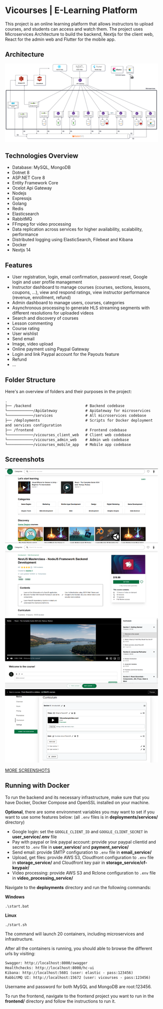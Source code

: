 
# Vicourses | E-Learning Platform

This project is an online learning platform that allows instructors to upload courses, and students can access and watch them. The project uses Microservices Architecture to build the backend, Nextjs for the client web, React for the admin web and Flutter for the mobile app.


## Architecture

![Architecture](images/architecture.png)


## Technologies Overview
- Database: MySQL, MongoDB
- Dotnet 8
- ASP.NET Core 8
- Entity Framework Core
- Ocelot Api Gateway
- Nodejs
- Expressjs
- Golang
- Redis
- Elasticsearch
- RabbitMQ
- FFmpeg for video processing
- Data replication across services for higher availability, scalability, performance
- Distributed logging using ElasticSearch, Filebeat and Kibana
- Docker
- Nextjs 14
## Features
- User registration, login, email confirmation, password reset, Google login and user profile management
- Instructor dashboard to manage courses (courses, sections, lessons, coupons, ...), view and respond ratings, view instructor performance (revenue, enrollment, refund)
- Admin dashboard to manage users, courses, categories 
- Asynchronous processing to generate HLS streaming segments with different resolutions for uploaded videos
- Search and discovery of courses
- Lesson commenting
- Course rating
- User wishlist
- Send email
- Image, video upload
- Online payment using Paypal Gateway
- Login and link Paypal account for the Payouts feature
- Refund
- ...
## Folder Structure
Here's an overview of folders and their purposes in the project:
```
.
├── /backend                         # Backend codebase
└────────────/ApiGateway             # ApiGateway for microservices
└────────────/services               # All microservices codebase
├── /deployments                     # Scripts for Docker deployment and services configuration
├── /frontend                        # Frontend codebase
└────────────/vicourses_client_web   # Client web codebase
└────────────/vicourses_admin_web    # Admin web codebase
└────────────/vicourses_mobile_app   # Mobile app codebase

```
## Screenshots

![Image](images/screenshots/client_home_page.png)
![Image](images/screenshots/client_course_detail_page.png)
![Image](images/screenshots/client_learn_video_page.png)
![Image](images/screenshots/client_course_curriculum_management_page.png)

[MORE SCREENSHOTS](./images/screenshots.md)
## Running with Docker
To run the backend and its necessary infrastructure, make sure that you have Docker, Docker Compose and OpenSSL installed on your machine.

**Optional**, there are some environment variables you may want to set if you want to use some features below: (all ``.env`` files is in **deployments/services/** directory)
 - Google login: set the `GOOGLE_CLIENT_ID` and `GOOGLE_CLIENT_SECRET`  in **user_service/.env** file
 - Pay with paypal or link paypal account: provide your paypal clientid and secret to `.env` file in **user_service/** and **payment_service/**
 - Send email: provide SMTP configuration to `.env` file in **email_service/**
  - Upload, get files: provide AWS S3, Cloudfront configuration to `.env` file in **storage_service/** and Cloudfront key pair in **storage_service/cf-keypair/**
  - Video processing: provide AWS S3 and Rclone configuration to `.env` file in **video_processing_service/**

Navigate to the **deployments** directory and run the following commands:

**Windows**
   ```shell
   .\start.bat
   ```

**Linux**
   ```shell
   ./start.sh
   ```

The command will launch 20 containers, including microservices and infrastructure.

After all the containers is running, you should able to browse the different urls by visiting:
   ```shell
   Swagger: http://localhost:8000/swagger
   Healthchecks: http://localhost:8000/hc-ui
   Kibana: http://localhost:5601 (user: elastic - pass:123456)
   RabbitMQ UI: http://localhost:15672 (user: vicourses - pass:123456)
   ```
Username and password for both MySQL and MongoDB are root:123456.

To run the frontend, navigate to the frontend project you want to run in the **frontend/** directory and follow the instructions to run it.